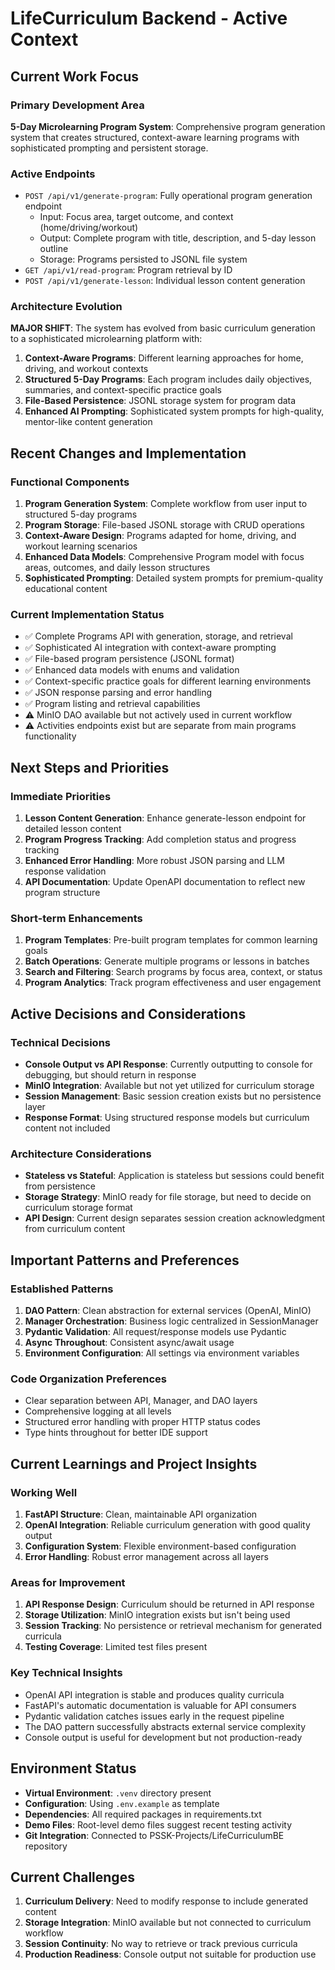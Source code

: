# LifeCurriculum Backend - Active Context

## Current Work Focus

### Primary Development Area
**5-Day Microlearning Program System**: Comprehensive program generation system that creates structured, context-aware learning programs with sophisticated prompting and persistent storage.

### Active Endpoints
- `POST /api/v1/generate-program`: Fully operational program generation endpoint
  - Input: Focus area, target outcome, and context (home/driving/workout)
  - Output: Complete program with title, description, and 5-day lesson outline
  - Storage: Programs persisted to JSONL file system
- `GET /api/v1/read-program`: Program retrieval by ID
- `POST /api/v1/generate-lesson`: Individual lesson content generation

### Architecture Evolution
**MAJOR SHIFT**: The system has evolved from basic curriculum generation to a sophisticated microlearning platform with:
1. **Context-Aware Programs**: Different learning approaches for home, driving, and workout contexts
2. **Structured 5-Day Programs**: Each program includes daily objectives, summaries, and context-specific practice goals
3. **File-Based Persistence**: JSONL storage system for program data
4. **Enhanced AI Prompting**: Sophisticated system prompts for high-quality, mentor-like content generation

## Recent Changes and Implementation

### Functional Components
1. **Program Generation System**: Complete workflow from user input to structured 5-day programs
2. **Program Storage**: File-based JSONL storage with CRUD operations
3. **Context-Aware Design**: Programs adapted for home, driving, and workout learning scenarios
4. **Enhanced Data Models**: Comprehensive Program model with focus areas, outcomes, and daily lesson structures
5. **Sophisticated Prompting**: Detailed system prompts for premium-quality educational content

### Current Implementation Status
- ✅ Complete Programs API with generation, storage, and retrieval
- ✅ Sophisticated AI integration with context-aware prompting
- ✅ File-based program persistence (JSONL format)
- ✅ Enhanced data models with enums and validation
- ✅ Context-specific practice goals for different learning environments
- ✅ JSON response parsing and error handling
- ✅ Program listing and retrieval capabilities
- ⚠️ MinIO DAO available but not actively used in current workflow
- ⚠️ Activities endpoints exist but are separate from main programs functionality

## Next Steps and Priorities

### Immediate Priorities
1. **Lesson Content Generation**: Enhance generate-lesson endpoint for detailed lesson content
2. **Program Progress Tracking**: Add completion status and progress tracking
3. **Enhanced Error Handling**: More robust JSON parsing and LLM response validation
4. **API Documentation**: Update OpenAPI documentation to reflect new program structure

### Short-term Enhancements
1. **Program Templates**: Pre-built program templates for common learning goals
2. **Batch Operations**: Generate multiple programs or lessons in batches
3. **Search and Filtering**: Search programs by focus area, context, or status
4. **Program Analytics**: Track program effectiveness and user engagement

## Active Decisions and Considerations

### Technical Decisions
- **Console Output vs API Response**: Currently outputting to console for debugging, but should return in response
- **MinIO Integration**: Available but not yet utilized for curriculum storage
- **Session Management**: Basic session creation exists but no persistence layer
- **Response Format**: Using structured response models but curriculum content not included

### Architecture Considerations
- **Stateless vs Stateful**: Application is stateless but sessions could benefit from persistence
- **Storage Strategy**: MinIO ready for file storage, but need to decide on curriculum storage format
- **API Design**: Current design separates session creation acknowledgment from curriculum content

## Important Patterns and Preferences

### Established Patterns
1. **DAO Pattern**: Clean abstraction for external services (OpenAI, MinIO)
2. **Manager Orchestration**: Business logic centralized in SessionManager
3. **Pydantic Validation**: All request/response models use Pydantic
4. **Async Throughout**: Consistent async/await usage
5. **Environment Configuration**: All settings via environment variables

### Code Organization Preferences
- Clear separation between API, Manager, and DAO layers
- Comprehensive logging at all levels
- Structured error handling with proper HTTP status codes
- Type hints throughout for better IDE support

## Current Learnings and Project Insights

### Working Well
1. **FastAPI Structure**: Clean, maintainable API organization
2. **OpenAI Integration**: Reliable curriculum generation with good quality output
3. **Configuration System**: Flexible environment-based configuration
4. **Error Handling**: Robust error management across all layers

### Areas for Improvement
1. **API Response Design**: Curriculum should be returned in API response
2. **Storage Utilization**: MinIO integration exists but isn't being used
3. **Session Tracking**: No persistence or retrieval mechanism for generated curricula
4. **Testing Coverage**: Limited test files present

### Key Technical Insights
- OpenAI API integration is stable and produces quality curricula
- FastAPI's automatic documentation is valuable for API consumers
- Pydantic validation catches issues early in the request pipeline
- The DAO pattern successfully abstracts external service complexity
- Console output is useful for development but not production-ready

## Environment Status
- **Virtual Environment**: `.venv` directory present
- **Configuration**: Using `.env.example` as template
- **Dependencies**: All required packages in requirements.txt
- **Demo Files**: Root-level demo files suggest recent testing activity
- **Git Integration**: Connected to PSSK-Projects/LifeCurriculumBE repository

## Current Challenges
1. **Curriculum Delivery**: Need to modify response to include generated content
2. **Storage Integration**: MinIO available but not connected to curriculum workflow
3. **Session Continuity**: No way to retrieve or track previous curricula
4. **Production Readiness**: Console output not suitable for production use
